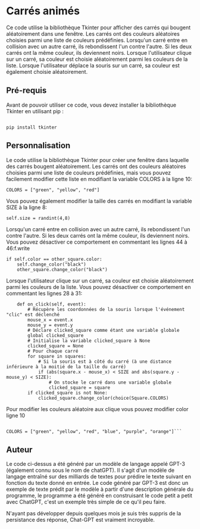 # Carrés animés


Ce code utilise la bibliothèque Tkinter pour afficher des carrés qui bougent aléatoirement dans une fenêtre. Les carrés ont des couleurs aléatoires choisies parmi une liste de couleurs prédéfinies. Lorsqu'un carré entre en collision avec un autre carré, ils rebondissent l'un contre l'autre. Si les deux carrés ont la même couleur, ils deviennent noirs. Lorsque l'utilisateur clique sur un carré, sa couleur est choisie aléatoirement parmi les couleurs de la liste. Lorsque l'utilisateur déplace la souris sur un carré, sa couleur est également choisie aléatoirement.
## Pré-requis
Avant de pouvoir utiliser ce code, vous devez installer la bibliothèque Tkinter en utilisant pip :


```

pip install tkinter

```

## Personnalisation


Le code utilise la bibliothèque Tkinter pour créer une fenêtre dans laquelle des carrés bougent aléatoirement. Les carrés ont des couleurs aléatoires choisies parmi une liste de couleurs prédéfinies, mais vous pouvez facilement modifier cette liste en modifiant la variable COLORS à la ligne 10:
```
COLORS = ["green", "yellow", "red"]
```
Vous pouvez également modifier la taille des carrés en modifiant la variable SIZE à la ligne 8:

```
self.size = randint(4,8)
```

Lorsqu'un carré entre en collision avec un autre carré, ils rebondissent l'un contre l'autre. Si les deux carrés ont la même couleur, ils deviennent noirs. Vous pouvez désactiver ce comportement en commentant les lignes 44 à 46:f.write
```
if self.color == other_square.color:
    self.change_color("black")
    other_square.change_color("black")
```

Lorsque l'utilisateur clique sur un carré, sa couleur est choisie aléatoirement parmi les couleurs de la liste. Vous pouvez désactiver ce comportement en commentant les lignes 28 à 31:
```
    def on_click(self, event):
        # Récupère les coordonnées de la souris lorsque l'événement "clic" est déclenché
        mouse_x = event.x
        mouse_y = event.y
        # Déclare clicked_square comme étant une variable globale
        global clicked_square
        # Initialise la variable clicked_square à None
        clicked_square = None
        # Pour chaque carré
        for square in squares:
            # Si la souris est à côté du carré (à une distance inférieure à la moitié de la taille du carré)
            if (abs(square.x - mouse_x) < SIZE and abs(square.y - mouse_y) < SIZE):
                # On stocke le carré dans une variable globale
                clicked_square = square
        if clicked_square is not None:
            clicked_square.change_color(choice(Square.COLORS)
```

Pour modifier les couleurs aléatoire aux clique vous pouvez modifier color ligne 10

```

COLORS = ["green", "yellow", "red", "blue", "purple", "orange"]```
```


## Auteur

Le code ci-dessus a été généré par un modèle de langage appelé GPT-3 (également connu sous le nom de chatGPT). Il s'agit d'un modèle de langage entraîné sur des milliards de textes pour prédire le texte suivant en fonction du texte donné en entrée. Le code généré par GPT-3 est donc un exemple de texte prédit par le modèle à partir d'une description générale du programme, le programme a été généré en construisant le code petit a petit avec ChatGPT, c'est un exemple très simple de ce qu'il peu faire.

N'ayant pas développer depuis quelques mois je suis très suppris de la persistance des réponse, Chat-GPT est vraiment incroyable.

